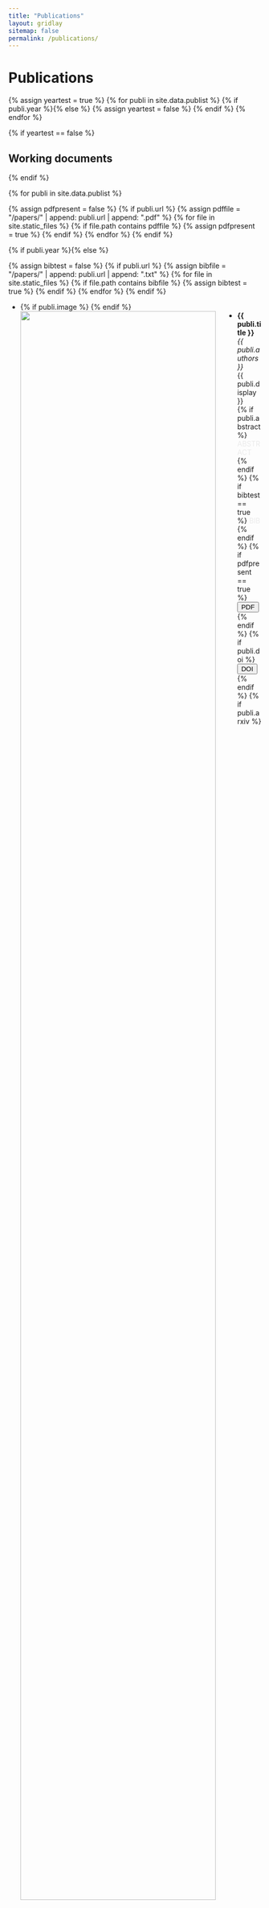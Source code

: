 ```yaml
---
title: "Publications"
layout: gridlay
sitemap: false
permalink: /publications/
---
```


# Publications

{% assign yeartest = true %}
{% for publi in site.data.publist %}
  {% if publi.year %}{% else %}
   {% assign yeartest = false %}
  {% endif %}
{% endfor %}

{% if yeartest == false %}
## Working documents
{% endif %}

{% for publi in site.data.publist %}

  {% assign pdfpresent = false %}
  {% if publi.url %}
    {% assign pdffile = "/papers/" | append:  publi.url  | append: ".pdf" %}
    {% for file in site.static_files %}
      {% if file.path contains pdffile %}
       {% assign pdfpresent = true %}
      {% endif %}
    {% endfor %}
  {% endif %}

  {% if publi.year %}{% else %}

  {% assign bibtest = false %}
  {% if publi.url %}
    {% assign bibfile = "/papers/" | append:  publi.url  | append: ".txt" %}
    {% for file in site.static_files %}
      {% if file.path contains bibfile %}
       {% assign bibtest = true %}
      {% endif %}
    {% endfor %}
  {% endif %}

  <div class="well-sm">
  <ul class="flex-container">
  <li class="flex-item1">
    {% if publi.image %}
     <img src="{{ site.url }}{{ site.baseurl }}/images/publications/{{ publi.image }}" class="img-responsive" width="90%" style="float: left" />
    {% endif %}
  </li>
  <li class="flex-item2">
    <strong> {{ publi.title }}</strong><br/>
    <em>{{ publi.authors }} </em><br/>
    {{ publi.display }}<br/>
    {% if publi.abstract %} <a data-toggle="collapse" href="#{{publi.url}}"  class="btn-abstract" style="text-decoration:none; color:#ebebeb; hover:#ebebeb;" role="button" aria-expanded="false" aria-controls="{{publi.url}}">ABSTRACT</a> {% endif %}
    {% if bibtest == true %} <a data-toggle="collapse" href="#{{publi.url}}2"  class="btn-bib" style="text-decoration:none; color:#ebebeb; hover:#ebebeb;" role="button" aria-expanded="false" aria-controls="{{publi.url}}2">BIB</a> {% endif %}
    {% if pdfpresent == true %}<a href="{{ pdffile }}" target="_blank"><button class="btn-pdf">PDF</button></a>{% endif %}
    {% if publi.doi %}<a href="http://doi.org/{{ publi.doi }}" target="_blank"><button class="btn-doi">DOI</button></a> {% endif %}
    {% if publi.arxiv %}<a href="https://arxiv.org/abs/{{ publi.arxiv }}" target="_blank"><button class="btn-arxiv">ARXIV</button></a> {% endif %}
    {% if publi.suppmat %}<a href="{{ publi.suppmat }}" target="_blank"><button class="btn-suppmat">SUPPLEMENTARY MATERIAL</button></a> {% endif %}
    {% if publi.code %}<a href="{{ publi.code }}" target="_blank"><button class="btn-code">CODE</button></a> {% endif %}


  {% if publi.abstract %}
  <div class="collapse" id="{{publi.url}}"><div class="well-abstract">
   {{publi.abstract}}
  </div></div>
  {% endif %}

  {% if bibtest == true %}
  <div class="collapse" id="{{publi.url}}2"><div class="well-bib">
   <iframe src='{{site.url}}{{site.baseurl}}/papers/{{publi.url}}.txt' scrolling='yes' width="100%" height="210" frameborder='0'></iframe>
  </div></div>
  {% endif %}

  </li>
  </ul>
  </div>
  {% endif %}
{% endfor %}

{% if site.group_pub_by_year == true %}{% else %}
## Journal Papers and Proceedings 
{% endif %}

{% for myyear in site.data.years %}

{% assign yeartest = false %}
{% for publi in site.data.publist %}
  {% if publi.year == myyear.year %}
   {% assign yeartest = true %}
  {% endif %}
{% endfor %}

{% if site.group_pub_by_year == true %}
{% if yeartest == true %}
## {{ myyear.year }}
{% endif %}
{% endif %}

{% for publi in site.data.publist %}

{% assign pdfpresent = false %}
  {% if publi.url %}
    {% assign pdffile = "/papers/" | append:  publi.url  | append: ".pdf" %}
    {% for file in site.static_files %}
      {% if file.path contains pdffile %}
       {% assign pdfpresent = true %}
      {% endif %}
    {% endfor %}
  {% endif %}

{% if publi.year == myyear.year %}


{% assign bibtest = false %}
{% if publi.url %}
{% assign bibfile = "/papers/" | append:  publi.url  | append: ".txt" %}
{% for file in site.static_files %}
  {% if file.path contains bibfile %}
   {% assign bibtest = true %}
  {% endif %}
{% endfor %}
{% endif %}

<div class="well-sm">
<ul class="flex-container">
<li class="flex-item1">
  {% if publi.image %}
   <img src="{{ site.url }}{{ site.baseurl }}/images/publications/{{ publi.image }}" class="img-responsive" width="90%" style="float: left" />
  {% endif %}
</li>
<li class="flex-item2">
  <strong> {{ publi.title }}</strong> <br />
  <em>{{ publi.authors }} </em><br />
  {{ publi.display }} {% if publi.year %}({{publi.year}}){% endif %}<br/>
  {% if publi.abstract %} <a data-toggle="collapse" href="#{{publi.url}}"  class="btn-abstract" style="text-decoration:none; color:#ebebeb; hover:#ebebeb;" role="button" aria-expanded="false" aria-controls="{{publi.url}}">ABSTRACT</a> {% endif %}
  {% if bibtest == true %} <a data-toggle="collapse" href="#{{publi.url}}2"  class="btn-bib" style="text-decoration:none; color:#ebebeb; hover:#ebebeb;" role="button" aria-expanded="false" aria-controls="{{publi.url}}2">BIB</a> {% endif %}
  {% if pdfpresent == true %}<a href="{{ pdffile }}" target="_blank"><button class="btn-pdf">PDF</button></a>{% endif %}
  {% if publi.doi %}<a href="http://doi.org/{{ publi.doi }}" target="_blank"><button class="btn-doi">DOI</button></a> {% endif %}
  {% if publi.arxiv %}<a href="https://arxiv.org/abs/{{ publi.arxiv }}" target="_blank"><button class="btn-arxiv">ARXIV</button></a> {% endif %}
  {% if publi.suppmat %}<a href="{{ publi.suppmat }}" target="_blank"><button class="btn-suppmat">SUPPLEMENTARY MATERIAL</button></a> {% endif %}
  {% if publi.code %}<a href="{{ publi.code }}" target="_blank"><button class="btn-code">CODE</button></a> {% endif %}

{% if publi.abstract %}
<br/>
<div class="collapse" id="{{publi.url}}"><div class="well-abstract">
 {{publi.abstract}}
</div></div>
{% endif %}

{% if bibtest == true %}
<div class="collapse" id="{{publi.url}}2"><div class="well-bib">
<iframe src='{{site.url}}{{site.baseurl}}/papers/{{publi.url}}.txt' scrolling='yes' width="100%" height="210" frameborder='0'></iframe>
</div></div>
{% endif %}

</li>
</ul>

</div>
{% endif %}
{% endfor %}

{% endfor %}

\* Joint first author.
